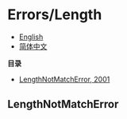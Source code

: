 # Errors/Length
- [English](READMD.md)
- [简体中文](README.zh-CN.md)

**目录**
- [LengthNotMatchError, 2001](#lengthnotmatcherror)

## LengthNotMatchError
